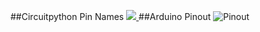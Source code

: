 ##Circuitpython Pin Names
[ ![](raw.githubusercontent.com/robotics-masters/robohatmm1-docs/master/docs/assets/pinout_map.jpg) ](/assets/pinout_map.jpg)
##Arduino Pinout
![Pinout](/assets/pinout_map.jpg)
